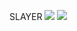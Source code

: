 SLAYER 
<img src="https://github.com/yemery/FirstWebsite/blob/master/images/screencapture-file-C-Users-meryem-Documents-Dev-PROJECTS-WebsiteSlayer-v2-index-html-2022-10-21-00_27_04.png"/>
<img src="https://github.com/yemery/FirstWebsite/blob/master/images/screencapture-file-C-Users-meryem-Documents-Dev-PROJECTS-WebsiteSlayer-v2-index-html-2022-10-21-00_28_00.png"/>
